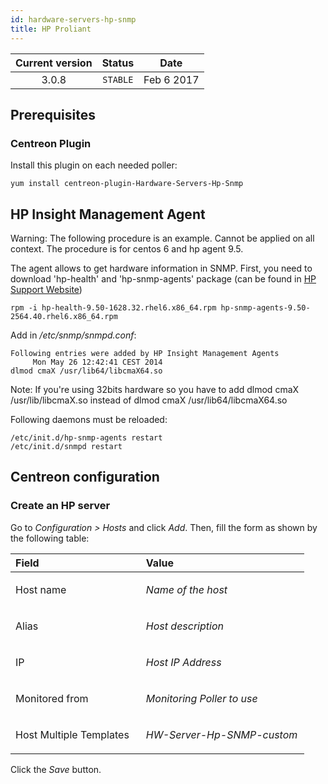```yaml
---
id: hardware-servers-hp-snmp
title: HP Proliant
---
```


| Current version | Status | Date |
| :-: | :-: | :-: |
| 3.0.8 | `STABLE` | Feb  6 2017 |

## Prerequisites
### Centreon Plugin
Install this plugin on each needed poller:

    yum install centreon-plugin-Hardware-Servers-Hp-Snmp

## HP Insight Management Agent
Warning: The following procedure is an example. Cannot be applied on all context. The procedure is for centos 6 and hp agent 9.5.

The agent allows to get hardware information in SNMP. First, you need to
download 'hp-health' and 'hp-snmp-agents' package (can be found in [HP Support Website](http://h20565.www2.hp.com/portal/site/hpsc/public))

    rpm -i hp-health-9.50-1628.32.rhel6.x86_64.rpm hp-snmp-agents-9.50-2564.40.rhel6.x86_64.rpm

Add in */etc/snmp/snmpd.conf*:

    Following entries were added by HP Insight Management Agents
         Mon May 26 12:42:41 CEST 2014
    dlmod cmaX /usr/lib64/libcmaX64.so

Note: If you're using 32bits hardware so you have to add dlmod cmaX /usr/lib/libcmaX.so instead of dlmod cmaX /usr/lib64/libcmaX64.so

Following daemons must be reloaded:

    /etc/init.d/hp-snmp-agents restart
    /etc/init.d/snmpd restart

## Centreon configuration
### Create an HP server
Go to *Configuration &gt; Hosts* and click *Add*. Then, fill the form as
shown by the following table:

<table>
<colgroup>
<col width="44%" />
<col width="55%" />
</colgroup>
<thead>
<tr class="header">
<th align="left">Field</th>
<th align="left">Value</th>
</tr>
</thead>
<tbody>
<tr class="odd">
<td align="left"><p>Host name</p></td>
<td align="left"><p><em>Name of the host</em></p></td>
</tr>
<tr class="even">
<td align="left"><p>Alias</p></td>
<td align="left"><p><em>Host description</em></p></td>
</tr>
<tr class="odd">
<td align="left"><p>IP</p></td>
<td align="left"><p><em>Host IP Address</em></p></td>
</tr>
<tr class="even">
<td align="left"><p>Monitored from</p></td>
<td align="left"><p><em>Monitoring Poller to use</em></p></td>
</tr>
<tr class="odd">
<td align="left"><p>Host Multiple Templates</p></td>
<td align="left"><p><em>HW-Server-Hp-SNMP-custom</em></p></td>
</tr>
</tbody>
</table>

Click the *Save* button.

